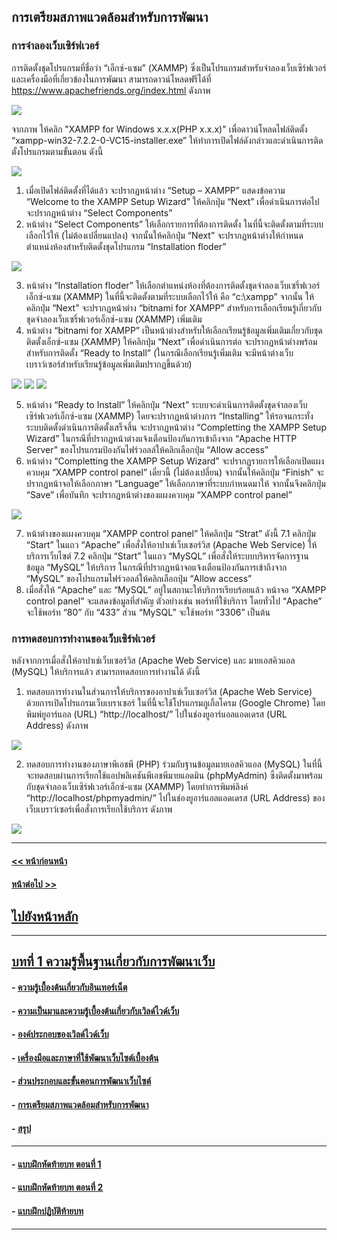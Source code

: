 ## การเตรียมสภาพแวดล้อมสำหรับการพัฒนา
### การจำลองเว็บเซิร์ฟเวอร์
การติดตั้งชุดโปรแกรมที่ชื่อว่า “เอ็กซ์-แซม”  (XAMMP) ซึ่งเป็นโปรแกรมสำหรับจำลองเว็บเซิร์ฟเวอร์และเครื่องมือที่เกี่ยวข้องในการพัฒนา สามารถดาวน์โหลดฟรีได้ที่ https://www.apachefriends.org/index.html ดังภาพ

<img src=img/ch01_08.png>

จากภาพ ให้คลิก "XAMPP for Windows x.x.x(PHP x.x.x)" เพื่อดาวน์โหลดไฟล์ติดตั้ง “xampp-win32-7.2.2-0-VC15-installer.exe” 
ให้ทำการเปิดไฟล์ดังกล่าวและดำเนินการติดตั้งโปรแกรมตามขั้นตอน ดังนี้

<img src=img/ch01_09_1.png>

1. เมื่อเปิดไฟล์ติดตั้งที่ได้แล้ว จะปรากฏหน้าต่าง “Setup – XAMPP” แสดงข้อความ “Welcome to the XAMPP Setup Wizard” ให้คลิกปุ่ม “Next” เพื่อดำเนินการต่อไปจะปรากฏหน้าต่าง “Select Components”
2. หน้าต่าง “Select Components” ให้เลือกรายการที่ต้องการติดตั้ง ในที่นี้จะติดตั้งตามที่ระบบเลือกไว้ให้ (ไม่ต้องเปลี่ยนแปลง) จากนั้นให้คลิกปุ่ม “Next” จะปรากฏหน้าต่างให้กำหนดตำแหน่งห้องสำหรับติดตั้งชุดโปรแกรม “Installation floder”

<img src=img/ch01_09_2.png>

3. หน้าต่าง “Installation floder” ให้เลือกตำแหน่งห้องที่ต้องการติดตั้งชุดจำลองเว็บเซริ์ฟเวอร์เอ็กซ์-แซม (XAMMP) ในที่นี้จะติดตั้งตามที่ระบบเลือกไว้ให้ คือ “c:\xampp” จากนั้น ให้คลิกปุ่ม “Next” จะปรากฏหน้าต่าง “bitnami for XAMPP” สำหรับการเลือกเรียนรู้เกี่ยวกับชุดจำลองเว็บเซริ์ฟเวอร์เอ็กซ์-แซม (XAMMP) เพิ่มเติม
4. หน้าต่าง “bitnami for XAMPP” เป็นหน้าต่างสำหรับให้เลือกเรียนรู้ข้อมูลเพิ่มเติมเกี่ยวกับชุดติดตั้งเอ็กซ์-แซม (XAMMP) ให้คลิกปุ่ม “Next” เพื่อดำเนินการต่อ จะปรากฏหน้าต่างพร้อมสำหรับการติดตั้ง “Ready to Install” (ในกรณีเลือกเรียนรู้เพิ่มเติม จะมีหน้าต่างเว็บเบราว์เซอร์สำหรับเรียนรู้ข้อมูลเพิ่มเติมปรากฏขึ้นด้วย)

<img src=img/ch01_09_3.png>

<img src=img/ch01_09_4.png>

<img src=img/ch01_09_5.png>

5. หน้าต่าง “Ready to Install” ให้คลิกปุ่ม “Next” ระบบจะดำเนินการติดตั้งชุดจำลองเว็บเซิร์ฟเวอร์เอ็กซ์-แซม (XAMMP) โดยจะปรากฏหน้าต่างการ “Installing” ให้รอจนกระทั่งระบบติดตั้งดำเนินการติดตั้งเสร็จสิ้น จะปรากฏหน้าต่าง “Completting the XAMPP Setup Wizard” ในกรณีที่ปรากฏหน้าต่างแจ้งเตือนป้องกันการเข้าถึงจาก “Apache HTTP Server” ของโปรแกรมป้องกันไฟร์วอลล์ให้คลิกเลือกปุ่ม “Allow access”
6.  หน้าต่าง “Completting the XAMPP Setup Wizard” จะปรากฏรายการให้เลือกเปิดแผงควบคุม “XAMPP control panel” เดี๋ยวนี้ (ไม่ต้องเปลี่ยน) จากนั้นให้คลิกปุ่ม “Finish” จะปรากฏหน้าจอให้เลือกภาษา “Language” ให้เลือกภาษาที่ระบบกำหนดมาให้ จากนั้นจึงคลิกปุ่ม “Save” เพื่อบันทึก จะปรากฏหน้าต่างของแผงควบคุม “XAMPP control panel”

<img src=img/ch01_09_6.png>

7.  หน้าต่างของแผงควบคุม “XAMPP control panel” ให้คลิกปุ่ม “Strat” ดังนี้
	7.1  คลิกปุ่ม “Start” ในแถว “Apache” เพื่อสั่งให้อาปาเช่เว็บเซอร์วิส (Apache Web Service) ให้บริการเว็บไซต์
	7.2  คลิกปุ่ม “Start” ในแถว “MySQL” เพื่อสั่งให้ระบบบริหารจัดการฐานข้อมูล “MySQL” ให้บริการ ในกรณีที่ปรากฏหน้าจอแจ้งเตือนป้องกันการเข้าถึงจาก “MySQL” ของโปรแกรมไฟร์วอลล์ให้คลิกเลือกปุ่ม “Allow access”
8.  เมื่อสั่งให้ “Apache” และ “MySQL” อยู่ในสถานะให้บริการเรียบร้อยแล้ว หน้าจอ “XAMPP control panel” จะแสดงข้อมูลที่สำคัญ ตัวอย่างเช่น พอร์ทที่ใช้บริการ โดยทั่วไป “Apache” จะใช้พอร์ท “80” กับ “433” ส่วน “MySQL” จะใช้พอร์ท “3306” เป็นต้น

### การทดสอบการทำงานของเว็บเซิร์ฟเวอร์
หลังจากการเมื่อสั่งให้อาปาเช่เว็บเซอร์วิส (Apache Web Service) และ มายเอสคิวแอล (MySQL) ให้บริการแล้ว สามารถทดสอบการทำงานได้ ดังนี้
1. ทดสอบการทำงานในส่วนการให้บริการของอาปาเช่เว็บเซอร์วิส (Apache Web Service) ด้วยการเปิดโปรแกรมเว็บเบราเซอร์ ในที่นี้จะใช้โปรแกรมกูเกิ้ลโครม (Google Chrome) โดยพิมพ์ยูอาร์แอล (URL) “http://localhost/” ไปในช่องยูอาร์แอลแอดเดรส (URL Address) ดังภาพ

<img src=img/ch01_10.png>

2. ทดสอบการทำงานของภาษาพีเอชพี (PHP) ร่วมกับฐานข้อมูลมายเอสคิวแอล (MySQL) ในที่นี้จะทดสอบผ่านการเรียกใช้แอปพลิเคชันพีเอชพีมายแอดมิน (phpMyAdmin) ซึ่งติดตั้งมาพร้อมกับชุดจำลองเว็บเซิร์ฟเวอร์เอ็กซ์-แซม (XAMMP) โดยทำการพิมพ์ลิงค์ “http://localhost/phpmyadmin/” ไปในช่องยูอาร์แอลแอดเดรส (URL Address) ของเว็บเบราว์เซอร์เพื่อสั่งการเรียกใช้บริการ ดังภาพ

<img src=img/ch01_11.png>

---
#### [<< หน้าก่อนหน้า](0105.md)
#### [หน้าต่อไป >>](0110.md)
## [ไปยังหน้าหลัก](../README.md)
---
## [บทที่ 1 ความรู้พื้นฐานเกี่ยวกับการพัฒนาเว็บ](README.md)
#### - [ความรู้เบื้องต้นเกี่ยวกับอินเทอร์เน็ต](0101.md)
#### - [ความเป็นมาและความรู้เบื้องต้นเกี่ยวกับเวิลด์ไวด์เว็บ](0102.md)	
#### - [องค์ประกอบของเวิลด์ไวด์เว็บ](0103.md)
#### - [เครื่องมือและภาษาที่ใช้พัฒนาเว็บไซต์เบื้องต้น](0104.md)
#### - [ส่วนประกอบและขั้นตอนการพัฒนาเว็บไซต์](0105.md)
#### - [การเตรียมสภาพแวดล้อมสำหรับการพัฒนา](0106.md)
#### - [สรุป](0110.md)
---
#### - [แบบฝึกหัดท้ายบท ตอนที่ 1](0130.md)
#### - [แบบฝึกหัดท้ายบท ตอนที่ 2](0150.md)
#### - [แบบฝึกปฏิบัติท้ายบท](0170.md)
---
